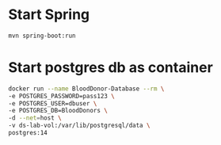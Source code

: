 
# Start Spring

```sh
mvn spring-boot:run
```

# Start postgres db as container
```sh
docker run --name BloodDonor-Database --rm \
-e POSTGRES_PASSWORD=pass123 \
-e POSTGRES_USER=dbuser \
-e POSTGRES_DB=BloodDonors \
-d --net=host \
-v ds-lab-vol:/var/lib/postgresql/data \
postgres:14
```
